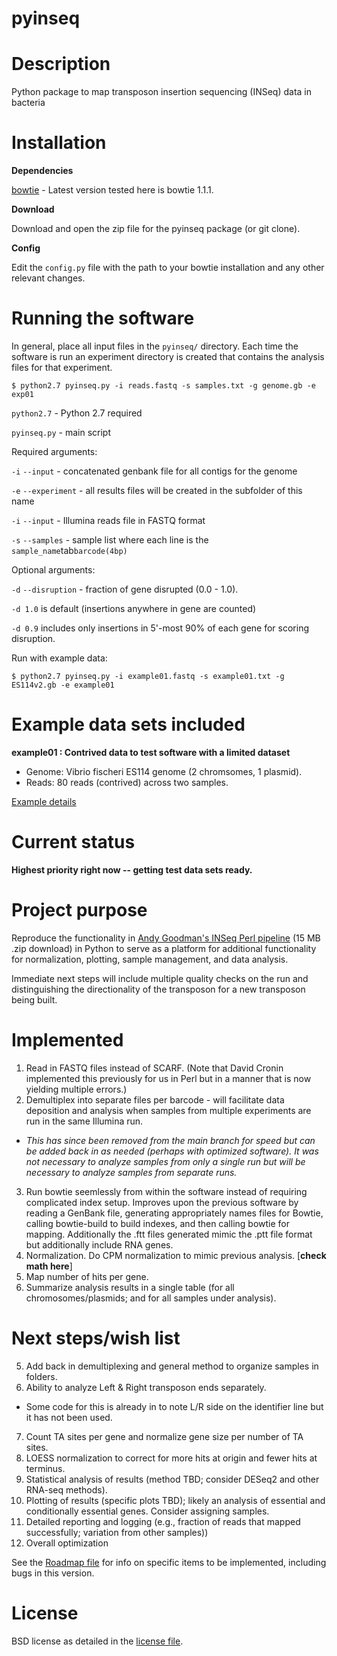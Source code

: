 # pyinseq

# Description

Python package to map transposon insertion sequencing (INSeq) data in bacteria

# Installation

**Dependencies**

[bowtie](http://bowtie-bio.sourceforge.net/index.shtml) - Latest version tested here is bowtie 1.1.1.

**Download**

Download and open the zip file for the pyinseq package (or git clone).

**Config**

Edit the `config.py` file with the path to your bowtie installation and any other relevant changes.

# Running the software

In general, place all input files in the `pyinseq/` directory. Each time the software is run an experiment directory is created that contains the analysis files for that experiment.

`$ python2.7 pyinseq.py -i reads.fastq -s samples.txt -g genome.gb -e exp01`

`python2.7` - Python 2.7 required

`pyinseq.py` - main script

Required arguments:

`-i`  `--input` - concatenated genbank file for all contigs for the genome

`-e`  `--experiment` - all results files will be created in the subfolder of this name

`-i`  `--input` - Illumina reads file in FASTQ format

`-s`  `--samples` - sample list where each line is the `sample_name`tab`barcode(4bp)`

Optional arguments:

`-d`  `--disruption` - fraction of gene disrupted (0.0 - 1.0).

`-d 1.0` is default (insertions anywhere in gene are counted)

`-d 0.9` includes only insertions in 5'-most 90% of each gene for scoring disruption.

Run with example data:

`$ python2.7 pyinseq.py -i example01.fastq -s example01.txt -g ES114v2.gb -e example01`

# Example data sets included

**example01 : Contrived data to test software with a limited dataset**

- Genome: Vibrio fischeri ES114 genome (2 chromsomes, 1 plasmid).
- Reads: 80 reads (contrived) across two samples.

[Example details](Example.md)

# Current status

**Highest priority right now -- getting test data sets ready.**

# Project purpose

Reproduce the functionality in [Andy Goodman's INSeq Perl pipeline](http://www.nature.com/nprot/journal/v6/n12/extref/nprot.2011.417-S2.zip) (15 MB .zip download) in Python to serve as a platform for additional functionality for normalization, plotting, sample management, and data analysis.

Immediate next steps will include multiple quality checks on the run and distinguishing the directionality of the transposon for a new transposon being built.


# Implemented

1. Read in FASTQ files instead of SCARF. (Note that David Cronin implemented this previously for us in Perl but in a manner that is now yielding multiple errors.)
2. Demultiplex into separate files per barcode - will facilitate data deposition and analysis when samples from multiple experiments are run in the same Illumina run.
  - *This has since been removed from the main branch for speed but can be added back in as needed (perhaps with optimized software). It was not necessary to analyze samples from only a single run but will be necessary to analyze samples from separate runs.*
3. Run bowtie seemlessly from within the software instead of requiring complicated index setup. Improves upon the previous software by reading a GenBank file, generating appropriately names files for Bowtie, calling bowtie-build to build indexes, and then calling bowtie for mapping. Additionally the .ftt files generated mimic the .ptt file format but additionally include RNA genes.
4. Normalization. Do CPM normalization to mimic previous analysis. [**check math here**]
4. Map number of hits per gene.
5. Summarize analysis results in a single table (for all chromosomes/plasmids; and for all samples under analysis).

# Next steps/wish list

5. Add back in demultiplexing and general method to organize samples in folders.
6. Ability to analyze Left & Right transposon ends separately.
  - Some code for this is already in to note L/R side on the identifier line but it has not been used.
7. Count TA sites per gene and normalize gene size per number of TA sites.
7. LOESS normalization to correct for more hits at origin and fewer hits at terminus.
8. Statistical analysis of results (method TBD; consider DESeq2 and other RNA-seq methods).
9. Plotting of results (specific plots TBD); likely an analysis of essential and conditionally essential genes. Consider assigning samples.
10. Detailed reporting and logging (e.g., fraction of reads that mapped successfully; variation from other samples))
11. Overall optimization

See the [Roadmap file](roadmap.md) for info on specific items to be implemented, including bugs in this version.

# License

BSD license as detailed in the [license file](LICENSE.md).
